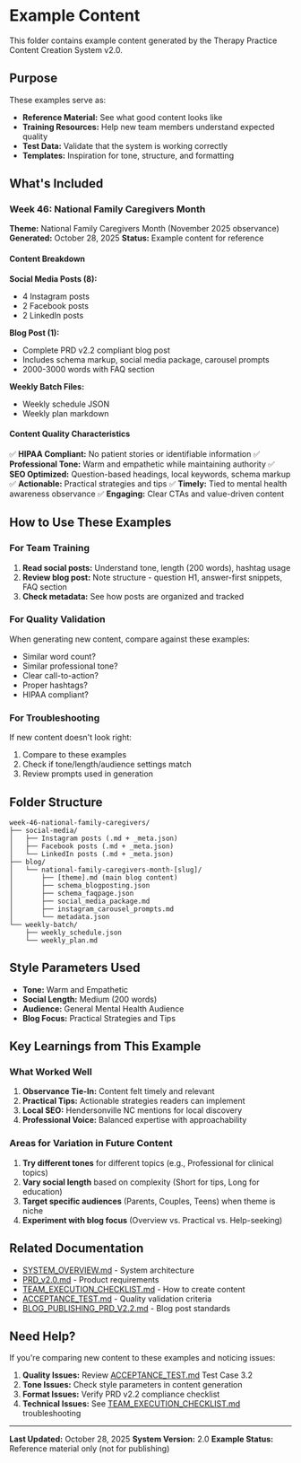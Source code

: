 # Example Content

This folder contains example content generated by the Therapy Practice Content Creation System v2.0.

## Purpose

These examples serve as:
- **Reference Material:** See what good content looks like
- **Training Resources:** Help new team members understand expected quality
- **Test Data:** Validate that the system is working correctly
- **Templates:** Inspiration for tone, structure, and formatting

## What's Included

### Week 46: National Family Caregivers Month

**Theme:** National Family Caregivers Month (November 2025 observance)
**Generated:** October 28, 2025
**Status:** Example content for reference

#### Content Breakdown

**Social Media Posts (8):**
- 4 Instagram posts
- 2 Facebook posts
- 2 LinkedIn posts

**Blog Post (1):**
- Complete PRD v2.2 compliant blog post
- Includes schema markup, social media package, carousel prompts
- 2000-3000 words with FAQ section

**Weekly Batch Files:**
- Weekly schedule JSON
- Weekly plan markdown

#### Content Quality Characteristics

✅ **HIPAA Compliant:** No patient stories or identifiable information
✅ **Professional Tone:** Warm and empathetic while maintaining authority
✅ **SEO Optimized:** Question-based headings, local keywords, schema markup
✅ **Actionable:** Practical strategies and tips
✅ **Timely:** Tied to mental health awareness observance
✅ **Engaging:** Clear CTAs and value-driven content

## How to Use These Examples

### For Team Training

1. **Read social posts:** Understand tone, length (200 words), hashtag usage
2. **Review blog post:** Note structure - question H1, answer-first snippets, FAQ section
3. **Check metadata:** See how posts are organized and tracked

### For Quality Validation

When generating new content, compare against these examples:
- Similar word count?
- Similar professional tone?
- Clear call-to-action?
- Proper hashtags?
- HIPAA compliant?

### For Troubleshooting

If new content doesn't look right:
1. Compare to these examples
2. Check if tone/length/audience settings match
3. Review prompts used in generation

## Folder Structure

```
week-46-national-family-caregivers/
├── social-media/
│   ├── Instagram posts (.md + _meta.json)
│   ├── Facebook posts (.md + _meta.json)
│   └── LinkedIn posts (.md + _meta.json)
├── blog/
│   └── national-family-caregivers-month-[slug]/
│       ├── [theme].md (main blog content)
│       ├── schema_blogposting.json
│       ├── schema_faqpage.json
│       ├── social_media_package.md
│       ├── instagram_carousel_prompts.md
│       └── metadata.json
└── weekly-batch/
    ├── weekly_schedule.json
    └── weekly_plan.md
```

## Style Parameters Used

- **Tone:** Warm and Empathetic
- **Social Length:** Medium (200 words)
- **Audience:** General Mental Health Audience
- **Blog Focus:** Practical Strategies and Tips

## Key Learnings from This Example

### What Worked Well

1. **Observance Tie-In:** Content felt timely and relevant
2. **Practical Tips:** Actionable strategies readers can implement
3. **Local SEO:** Hendersonville NC mentions for local discovery
4. **Professional Voice:** Balanced expertise with approachability

### Areas for Variation in Future Content

1. **Try different tones** for different topics (e.g., Professional for clinical topics)
2. **Vary social length** based on complexity (Short for tips, Long for education)
3. **Target specific audiences** (Parents, Couples, Teens) when theme is niche
4. **Experiment with blog focus** (Overview vs. Practical vs. Help-seeking)

## Related Documentation

- [SYSTEM_OVERVIEW.md](../SYSTEM_OVERVIEW.md) - System architecture
- [PRD_v2.0.md](../PRD_v2.0.md) - Product requirements
- [TEAM_EXECUTION_CHECKLIST.md](../TEAM_EXECUTION_CHECKLIST.md) - How to create content
- [ACCEPTANCE_TEST.md](../ACCEPTANCE_TEST.md) - Quality validation criteria
- [BLOG_PUBLISHING_PRD_V2.2.md](../BLOG_PUBLISHING_PRD_V2.2.md) - Blog post standards

## Need Help?

If you're comparing new content to these examples and noticing issues:

1. **Quality Issues:** Review [ACCEPTANCE_TEST.md](../ACCEPTANCE_TEST.md) Test Case 3.2
2. **Tone Issues:** Check style parameters in content generation
3. **Format Issues:** Verify PRD v2.2 compliance checklist
4. **Technical Issues:** See [TEAM_EXECUTION_CHECKLIST.md](../TEAM_EXECUTION_CHECKLIST.md) troubleshooting

---

**Last Updated:** October 28, 2025
**System Version:** 2.0
**Example Status:** Reference material only (not for publishing)
